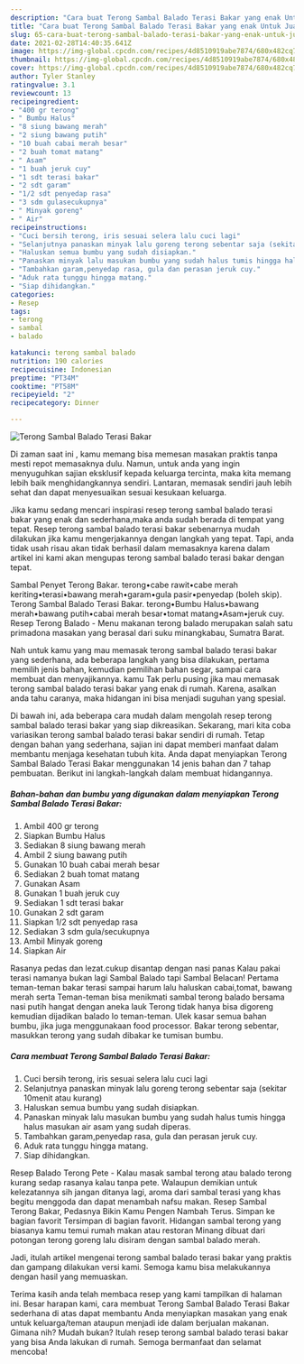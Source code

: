 ```yaml
---
description: "Cara buat Terong Sambal Balado Terasi Bakar yang enak Untuk Jualan"
title: "Cara buat Terong Sambal Balado Terasi Bakar yang enak Untuk Jualan"
slug: 65-cara-buat-terong-sambal-balado-terasi-bakar-yang-enak-untuk-jualan
date: 2021-02-28T14:40:35.641Z
image: https://img-global.cpcdn.com/recipes/4d8510919abe7874/680x482cq70/terong-sambal-balado-terasi-bakar-foto-resep-utama.jpg
thumbnail: https://img-global.cpcdn.com/recipes/4d8510919abe7874/680x482cq70/terong-sambal-balado-terasi-bakar-foto-resep-utama.jpg
cover: https://img-global.cpcdn.com/recipes/4d8510919abe7874/680x482cq70/terong-sambal-balado-terasi-bakar-foto-resep-utama.jpg
author: Tyler Stanley
ratingvalue: 3.1
reviewcount: 13
recipeingredient:
- "400 gr terong"
- " Bumbu Halus"
- "8 siung bawang merah"
- "2 siung bawang putih"
- "10 buah cabai merah besar"
- "2 buah tomat matang"
- " Asam"
- "1 buah jeruk cuy"
- "1 sdt terasi bakar"
- "2 sdt garam"
- "1/2 sdt penyedap rasa"
- "3 sdm gulasecukupnya"
- " Minyak goreng"
- " Air"
recipeinstructions:
- "Cuci bersih terong, iris sesuai selera lalu cuci lagi"
- "Selanjutnya panaskan minyak lalu goreng terong sebentar saja (sekitar 10menit atau kurang)"
- "Haluskan semua bumbu yang sudah disiapkan."
- "Panaskan minyak lalu masukan bumbu yang sudah halus tumis hingga halus masukan air asam yang sudah diperas."
- "Tambahkan garam,penyedap rasa, gula dan perasan jeruk cuy."
- "Aduk rata tunggu hingga matang."
- "Siap dihidangkan."
categories:
- Resep
tags:
- terong
- sambal
- balado

katakunci: terong sambal balado 
nutrition: 190 calories
recipecuisine: Indonesian
preptime: "PT34M"
cooktime: "PT58M"
recipeyield: "2"
recipecategory: Dinner

---
```



![Terong Sambal Balado Terasi Bakar](https://img-global.cpcdn.com/recipes/4d8510919abe7874/680x482cq70/terong-sambal-balado-terasi-bakar-foto-resep-utama.jpg)

Di zaman  saat ini , kamu memang bisa memesan masakan praktis tanpa mesti repot memasaknya dulu. Namun, untuk anda yang ingin menyuguhkan sajian eksklusif kepada keluarga tercinta, maka kita memang lebih baik menghidangkannya sendiri. Lantaran, memasak sendiri jauh lebih sehat dan dapat menyesuaikan sesuai kesukaan keluarga.

Jika kamu sedang mencari inspirasi resep terong sambal balado terasi bakar yang enak dan sederhana,maka anda sudah berada di tempat yang tepat. Resep terong sambal balado terasi bakar  sebenarnya mudah dilakukan jika kamu mengerjakannya dengan langkah yang tepat. Tapi, anda tidak usah risau akan tidak berhasil dalam memasaknya 
karena dalam artikel ini kami akan mengupas terong sambal balado terasi bakar dengan tepat.  

Sambal Penyet Terong Bakar. terong•cabe rawit•cabe merah keriting•terasi•bawang merah•garam•gula pasir•penyedap (boleh skip). Terong Sambal Balado Terasi Bakar. terong•Bumbu Halus•bawang merah•bawang putih•cabai merah besar•tomat matang•Asam•jeruk cuy. Resep Terong Balado - Menu makanan terong balado merupakan salah satu primadona masakan yang berasal dari suku minangkabau, Sumatra Barat.

Nah untuk kamu yang mau memasak terong sambal balado terasi bakar yang sederhana, ada beberapa langkah yang bisa dilakukan, pertama memilih jenis bahan, kemudian pemilihan bahan segar, sampai cara membuat dan menyajikannya. kamu Tak perlu pusing jika mau memasak terong sambal balado terasi bakar yang enak di rumah. Karena, asalkan anda  tahu caranya, maka hidangan ini bisa menjadi suguhan yang spesial.

Di bawah ini, ada beberapa cara mudah dalam mengolah resep terong sambal balado terasi bakar yang siap dikreasikan. Sekarang, mari kita coba variasikan terong sambal balado terasi bakar sendiri di rumah. Tetap dengan bahan yang sederhana, sajian ini dapat memberi manfaat dalam membantu menjaga kesehatan tubuh kita. Anda dapat menyiapkan Terong Sambal Balado Terasi Bakar menggunakan 14 jenis bahan dan 7 tahap pembuatan. Berikut ini langkah-langkah dalam membuat hidangannya.

<!--inarticleads1-->

##### Bahan-bahan dan bumbu yang digunakan dalam menyiapkan Terong Sambal Balado Terasi Bakar:

1. Ambil 400 gr terong
1. Siapkan  Bumbu Halus
1. Sediakan 8 siung bawang merah
1. Ambil 2 siung bawang putih
1. Gunakan 10 buah cabai merah besar
1. Sediakan 2 buah tomat matang
1. Gunakan  Asam
1. Gunakan 1 buah jeruk cuy
1. Sediakan 1 sdt terasi bakar
1. Gunakan 2 sdt garam
1. Siapkan 1/2 sdt penyedap rasa
1. Sediakan 3 sdm gula/secukupnya
1. Ambil  Minyak goreng
1. Siapkan  Air


Rasanya pedas dan lezat.cukup disantap dengan nasi panas Kalau pakai terasi namanya bukan lagi Sambal Balado tapi Sambal Belacan! Pertama teman-teman bakar terasi sampai harum lalu haluskan cabai,tomat, bawang merah serta Teman-teman bisa menikmati sambal terong balado bersama nasi putih hangat dengan aneka lauk Terong tidak hanya bisa digoreng kemudian dijadikan balado lo teman-teman. Ulek kasar semua bahan bumbu, jika juga menggunakaan food processor. Bakar terong sebentar, masukkan terong yang sudah dibakar ke tumisan bumbu. 

<!--inarticleads2-->

##### Cara membuat Terong Sambal Balado Terasi Bakar:

1. Cuci bersih terong, iris sesuai selera lalu cuci lagi
1. Selanjutnya panaskan minyak lalu goreng terong sebentar saja (sekitar 10menit atau kurang)
1. Haluskan semua bumbu yang sudah disiapkan.
1. Panaskan minyak lalu masukan bumbu yang sudah halus tumis hingga halus masukan air asam yang sudah diperas.
1. Tambahkan garam,penyedap rasa, gula dan perasan jeruk cuy.
1. Aduk rata tunggu hingga matang.
1. Siap dihidangkan.


Resep Balado Terong Pete - Kalau masak sambal terong atau balado terong kurang sedap rasanya kalau tanpa pete. Walaupun demikian untuk kelezatannya sih jangan ditanya lagi, aroma dari sambal terasi yang khas begitu menggoda dan dapat menambah nafsu makan. Resep Sambal Terong Bakar, Pedasnya Bikin Kamu Pengen Nambah Terus. Simpan ke bagian favorit Tersimpan di bagian favorit. Hidangan sambal terong yang biasanya kamu temui rumah makan atau restoran Minang dibuat dari potongan terong goreng lalu disiram dengan sambal balado merah. 

Jadi, itulah artikel mengenai  terong sambal balado terasi bakar  yang praktis dan gampang dilakukan versi kami. Semoga kamu bisa melakukannya dengan hasil yang memuaskan. 

Terima kasih anda telah membaca resep yang kami tampilkan di halaman ini. Besar harapan kami, cara membuat  Terong Sambal Balado Terasi Bakar sederhana di atas dapat membantu Anda menyiapkan masakan yang enak untuk keluarga/teman ataupun menjadi ide dalam berjualan makanan. Gimana nih? Mudah bukan? Itulah resep terong sambal balado terasi bakar yang bisa Anda lakukan di rumah. Semoga bermanfaat dan selamat mencoba!

